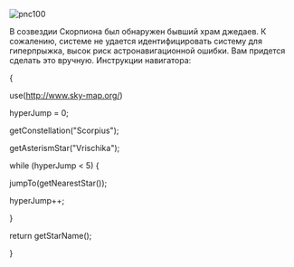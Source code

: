 ![pnc100](https://trello-attachments.s3.amazonaws.com/563ded7cd5caefd0065ea486/750x468/db16be8843fdf22c790d61276843a201/pnc100.jpg)

В созвездии Скорпиона был обнаружен бывший храм джедаев. К сожалению, системе не удается идентифицировать систему для гиперпрыжка, высок риск астронавигационной ошибки. Вам придется сделать это вручную. Инструкции навигатора:

{

use(http://www.sky-map.org/)

hyperJump = 0;

getConstellation("Scorpius");

getAsterismStar("Vrischika");

while (hyperJump < 5) {

jumpTo(getNearestStar());

hyperJump++;

}

return getStarName();

}